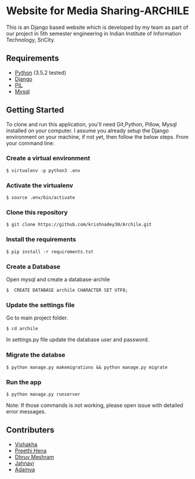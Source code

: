 # Website for Media Sharing-ARCHILE
This is an Django based website which is developed by my team as part of our project in 5th semester engineering in Indian Institute of Information Technology, SriCity. 


## Requirements

* [Python](https://www.python.org/)   (3.5.2 tested)
* [Django]( https://www.djangoproject.com/)
* [PIL]( https://python-pillow.org/)
* [Mysql](https://www.mysql.com/)



## Getting Started

To clone and run this application, you'll need Git,Python, Pillow, Mysql installed on your computer. I assume you already setup the Django environment on your machine, if not yet, then follow the below steps. From your command line:

### Create a virtual environment
```
$ virtualenv -p python3 .env
```
### Activate the virtualenv
```
$ source .env/bin/activate
```
### Clone this repository
```
$ git clone https://github.com/krishnadey30/Archile.git
```

### Install the requirements
```
$ pip install -r requirements.txt
```

### Create a Database
Open mysql and create a database-archile
```
$  CREATE DATABASE archile CHARACTER SET UTF8;
```

### Update the settings file
Go to main project folder. 
``` 
$ cd archile 
```
In settings.py file update the database user and password.

### Migrate the databse
```
$ python manage.py makemigrations && python manage.py migrate
```

### Run the app
```
$ python manage.py runserver
```

Note: If those commands is not working, please open issue with detailed error messages.
## Contributers

* [Vishakha](https://github.com/vishakhakhurangale)
* [Preethi Hena](https://github.com/preethihena)
* [Dhruv Meshram](https://github.com/DhruvMeshram)
* [Jahnavi](https://github.com/jahnavi666)
* [Adamya](https://github.com/AdamyaGupta)
